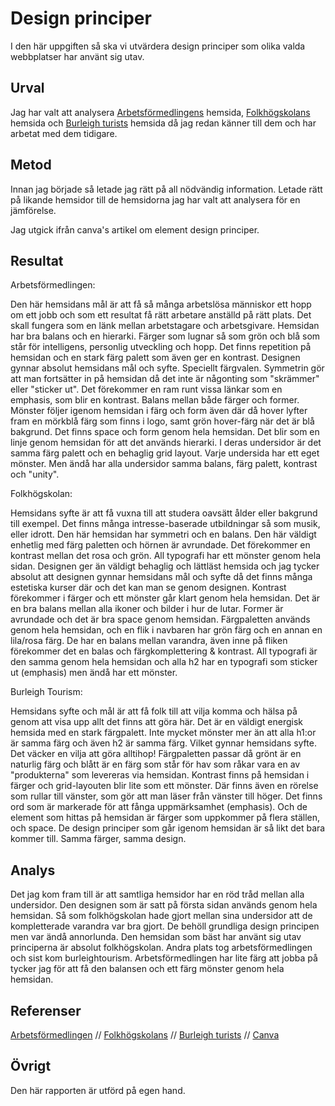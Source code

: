 Design principer
=======================

I den här uppgiften så ska vi utvärdera design principer som olika valda webbplatser har använt sig utav.

Urval
-----------------------

Jag har valt att analysera <a href="www.arbetsformedlingen.se">Arbetsförmedlingens</a> hemsida, <a href="www.folkhogskolan.se">Folkhögskolans</a> hemsida och <a href="www.burleightourism.com.au">Burleigh
turists</a> hemsida då jag redan känner till dem och har arbetat med dem tidigare.

Metod
-----------------------

Innan jag började så letade jag rätt på all nödvändig information. Letade rätt på likande hemsidor till de hemsidorna jag har valt att analysera för en jämförelse.

Jag utgick ifrån canva's artikel om element design principer.

Resultat
-----------------------

Arbetsförmedlingen:

Den här hemsidans mål är att få så många arbetslösa människor ett hopp om ett jobb och som ett resultat få rätt arbetare anställd på rätt plats. Det skall fungera som en länk mellan arbetstagare och arbetsgivare.
Hemsidan har bra balans och en hierarki. Färger som lugnar så som grön och blå som står för intelligens, personlig utveckling och hopp. Det finns repetition på hemsidan och en stark färg palett som även ger en kontrast.
Designen gynnar absolut hemsidans mål och syfte. Speciellt färgvalen. Symmetrin gör att man fortsätter in på hemsidan då det inte är någonting som "skrämmer" eller "sticker ut".
Det förekommer en ram runt vissa länkar som en emphasis, som blir en kontrast. Balans mellan både färger och former. Mönster följer igenom hemsidan i färg och form även där då hover lyfter fram en mörkblå färg som finns i logo, samt grön hover-färg när det är blå bakgrund. Det finns space och form genom hela hemsidan. Det blir som en linje genom hemsidan för att det används hierarki. I deras undersidor är det samma färg palett och en behaglig grid layout. Varje undersida har ett eget mönster. Men ändå har alla undersidor samma balans, färg palett, kontrast och "unity".

Folkhögskolan:

Hemsidans syfte är att få vuxna till att studera oavsätt ålder eller bakgrund till exempel. Det finns många intresse-baserade utbildningar så som musik, eller idrott.
Den här hemsidan har symmetri och en balans. Den här väldigt enhetlig med färg paletten och hörnen är avrundade. Det förekommer en kontrast mellan det rosa och grön. All typografi har ett mönster genom hela sidan.
Designen ger än väldigt behaglig och lättläst hemsida och jag tycker absolut att designen gynnar hemsidans mål och syfte då det finns många estetiska kurser där och det kan man se genom designen.
Kontrast förekommer i färger och ett mönster går klart genom hela hemsidan. Det är en bra balans mellan alla ikoner och bilder i hur de lutar. Former är avrundade och det är bra space genom hemsidan.
Färgpaletten används genom hela hemsidan, och en flik i navbaren har grön färg och en annan en lila/rosa färg. De har en balans mellan varandra, även inne på fliken förekommer det en balas och färgkomplettering & kontrast. All typografi är den samma genom hela hemsidan och alla h2 har en typografi som sticker ut (emphasis) men ändå har ett mönster.  

Burleigh Tourism:

Hemsidans syfte och mål är att få folk till att vilja komma och hälsa på genom att visa upp allt det finns att göra här.
Det är en väldigt energisk hemsida med en stark färgpalett. Inte mycket mönster mer än att alla h1:or är samma färg och även h2 är samma färg. Vilket gynnar hemsidans syfte. Det väcker en vilja att göra alltihop! Färgpaletten passar då grönt är en naturlig färg och blått är en färg som står för hav som råkar vara en av "produkterna" som levereras via hemsidan.
Kontrast finns på hemsidan i färger och grid-layouten blir lite som ett mönster. Där finns även en rörelse som rullar till vänster, som gör att man läser från vänster till höger. Det finns ord som är markerade för att fånga uppmärksamhet (emphasis). Och de element som hittas på hemsidan är färger som uppkommer på flera ställen, och space.
De design principer som går igenom hemsidan är så likt det bara  kommer till. Samma färger, samma design.

Analys
-----------------------

Det jag kom fram till är att samtliga hemsidor har en röd tråd mellan alla undersidor. Den designen som är satt på första sidan används genom hela hemsidan. Så som folkhögskolan hade gjort mellan sina undersidor att de kompletterade varandra var bra gjort. De behöll grundliga design principen men var ändå annorlunda. Den hemsidan som bäst har använt sig utav principerna är absolut folkhögskolan. Andra plats tog arbetsförmedlingen och sist kom burleightourism. Arbetsförmedlingen har lite färg att jobba på tycker jag för att få den balansen och ett färg mönster genom hela hemsidan.

Referenser
-----------------------

<a href="www.arbetsformedlingen.se">Arbetsförmedlingen</a> //
<a href="www.folkhogskolan.se">Folkhögskolans</a> //
<a href="www.burleightourism.com.au">Burleigh
turists</a> //
<a href="www.canva.com/learn/design-elements-principles/">Canva</a>


Övrigt
-----------------------

Den här rapporten är utförd på egen hand.
